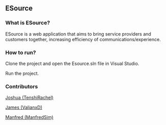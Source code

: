 ## ESource

### What is ESource?

ESource is a web application that aims to bring service providers and customers together, increasing efficiency of communications/experience.

### How to run?

Clone the project and open the Esource.sln file in Visual Studio.

Run the project.

### Contributors

[Joshua (TenshiRachel)](https://github.com/TenshiRachel)

[James (ValianxD)](https://github.com/ValianxD)

[Manfred (ManfredSim)](https://github.com/ManfredSim)
